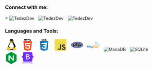 <h3 align="left">Connect with me:</h3>
<p align="left" style="text-decoration: none;">>
    <a href="https://tedez.dev" target="_blank" rel="noopener noreferrer" style="display: inline-block; margin-right: 10px; text-decoration: none;">
        <img align="center" src="https://cdn-icons-png.flaticon.com/128/1927/1927746.png" alt="TedezDev" height="54" width="54" />
    </a>
    <a href="https://x.com/tedezdev" target="_blank" rel="noopener noreferrer nofollow" style="display: inline-block; margin-right: 10px; text-decoration: none;">
        <img align="center" src="https://cdn-icons-png.flaticon.com/128/5969/5969020.png" alt="TedezDev" height="54" width="54" />
    </a>
    <a href="https://instagram.com/tedezdev" target="_blank" rel="noopener noreferrer nofollow" style="display: inline-block; text-decoration: none;">
        <img align="center" src="https://cdn-icons-png.flaticon.com/128/3955/3955024.png" alt="TedezDev" height="54" width="54" />
    </a>
</p>

<h3 align="left">Languages and Tools:</h3>
<p align="left">
    <a href="https://www.linux.org/" target="_blank" rel="noopener noreferrer nofollow" style="display: inline-block; margin-right: 10px; text-decoration: none;">
        <img src="https://raw.githubusercontent.com/devicons/devicon/master/icons/linux/linux-original.svg" alt="Linux" width="40" height="40" />
    </a>
    <a href="https://www.w3.org/html/" target="_blank" rel="noopener noreferrer nofollow" style="display: inline-block; margin-right: 10px; text-decoration: none;">
        <img src="https://raw.githubusercontent.com/devicons/devicon/master/icons/html5/html5-original-wordmark.svg" alt="HTML5" width="40" height="40" />
    </a>
    <a href="https://www.w3schools.com/css/" target="_blank" rel="noopener noreferrer nofollow" style="display: inline-block; margin-right: 10px; text-decoration: none;">
        <img src="https://raw.githubusercontent.com/devicons/devicon/master/icons/css3/css3-original-wordmark.svg" alt="CSS3" width="40" height="40" />
    </a>
    <a href="https://developer.mozilla.org/en-US/docs/Web/JavaScript" target="_blank" rel="noopener noreferrer nofollow" style="display: inline-block; margin-right: 10px; text-decoration: none;">
        <img src="https://raw.githubusercontent.com/devicons/devicon/master/icons/javascript/javascript-original.svg" alt="JavaScript" width="40" height="40" />
    </a>
    <a href="https://www.php.net" target="_blank" rel="noopener noreferrer nofollow" style="display: inline-block; margin-right: 10px; text-decoration: none;">
        <img src="https://raw.githubusercontent.com/devicons/devicon/master/icons/php/php-original.svg" alt="PHP" width="40" height="40" />
    </a>
    <a href="https://www.mysql.com/" target="_blank" rel="noopener noreferrer nofollow" style="display: inline-block; margin-right: 10px; text-decoration: none;">
        <img src="https://raw.githubusercontent.com/devicons/devicon/master/icons/mysql/mysql-original-wordmark.svg" alt="MySQL" width="40" height="40" />
    </a>
    <a href="https://mariadb.org/" target="_blank" rel="noopener noreferrer nofollow" style="display: inline-block; margin-right: 10px; text-decoration: none;">
        <img src="https://www.vectorlogo.zone/logos/mariadb/mariadb-icon.svg" alt="MariaDB" width="40" height="40" />
    </a>
    <a href="https://www.sqlite.org/" target="_blank" rel="noopener noreferrer nofollow" style="display: inline-block; margin-right: 10px; text-decoration: none;">
        <img src="https://www.vectorlogo.zone/logos/sqlite/sqlite-icon.svg" alt="SQLite" width="40" height="40" />
    </a>
    <a href="https://www.nginx.com" target="_blank" rel="noopener noreferrer nofollow" style="display: inline-block; margin-right: 10px; text-decoration: none;">
        <img src="https://raw.githubusercontent.com/devicons/devicon/master/icons/nginx/nginx-original.svg" alt="Nginx" width="40" height="40" />
    </a>
    <a href="https://getbootstrap.com" target="_blank" rel="noopener noreferrer nofollow" style="display: inline-block; text-decoration: none;">
        <img src="https://raw.githubusercontent.com/devicons/devicon/master/icons/bootstrap/bootstrap-plain-wordmark.svg" alt="Bootstrap" width="40" height="40" />
    </a>
</p>
